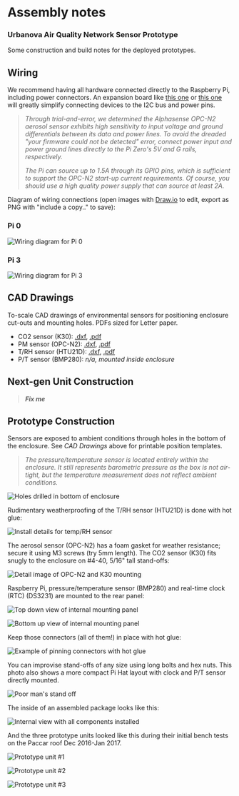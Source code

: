 # Assembly notes

### Urbanova Air Quality Network Sensor Prototype

Some construction and build notes for the deployed prototypes.

## Wiring

We recommend having all hardware connected directly to the Raspberry Pi, 
including power connectors. An expansion board like [this one](https://www.adafruit.com/product/2314)
or [this one](https://www.adafruit.com/product/3203) will greatly simplify 
connecting devices to the I2C bus and power pins. 

> *Through trial-and-error, we determined the Alphasense OPC-N2 aerosol sensor
> exhibits high sensitivity to input voltage and ground differentials between
> its data and power lines. To avoid the dreaded "your firmware could not be 
> detected" error, connect power input and power ground lines directly to the
> Pi Zero's 5V and G rails, respectively.* 
> 
> *The Pi can source up to 1.5A through its GPIO pins, which is sufficient to
> support the OPC-N2 start-up current requirements. Of course, you should use a 
> high quality power supply that can source at least 2A.*

Diagram of wiring connections (open images with [Draw.io](https://www.draw.io/) 
to edit, export as PNG with "include a copy.." to save):

### Pi 0

![Wiring diagram for Pi 0](diagrams/wiring-pi0.png)

### Pi 3

![Wiring diagram for Pi 3](diagrams/wiring-pi3.png)


## CAD Drawings

To-scale CAD drawings of environmental sensors for positioning enclosure 
cut-outs and mounting holes. PDFs sized for Letter paper.

* CO2 sensor (K30): [.dxf](diagrams/panel-layout_K30.dxf), [.pdf](diagrams/panel-template_K30.pdf)
* PM sensor (OPC-N2): [.dxf](diagrams/panel-layout_OPC-N2.dxf), [.pdf](diagrams/panel-template_OPC-N2.pdf)
* T/RH sensor (HTU21D): [.dxf](diagrams/panel-layout_HTU21DF.dxf), [.pdf](diagrams/panel-template_HTU21DF.pdf)
* P/T sensor (BMP280): *n/a, mounted inside enclosure*


## Next-gen Unit Construction

> ***Fix me***


## Prototype Construction

Sensors are exposed to ambient conditions through holes in the bottom of the 
enclosure. See *CAD Drawings* above for printable position templates. 

> *The pressure/temperature sensor is located entirely within the enclosure. It
> still represents barometric pressure as the box is not air-tight, but the
> temperature measurement does not reflect ambient conditions.*

![Holes drilled in bottom of enclosure](photos/pi0-itron-prototype/IMG_20161130_204123.jpg)

Rudimentary weatherproofing of the T/RH sensor (HTU21D) is done with hot glue:

![Install details for temp/RH sensor](photos/pi0-itron-prototype/IMG_20161130_204324.jpg)

The aerosol sensor (OPC-N2) has a foam gasket for weather resistance; secure it
using M3 screws (try 5mm length). The CO2 sensor (K30) fits snugly to the 
enclosure on #4-40, 5/16" tall stand-offs:

![Detail image of OPC-N2 and K30 mounting](photos/pi0-itron-prototype/IMG_20161130_205835.jpg)

Raspberry Pi, pressure/temperature sensor (BMP280) and real-time clock (RTC)
(DS3231) are mounted to the rear panel:

![Top down view of internal mounting panel](photos/pi0-itron-prototype/IMG_20161130_215413.jpg)

![Bottom up view of internal mounting panel](photos/pi0-itron-prototype/IMG_20161130_215431.jpg)

Keep those connectors (all of them!) in place with hot glue:

![Example of pinning connectors with hot glue](photos/pi0-itron-prototype/IMG_20161130_220525.jpg)

You can improvise stand-offs of any size using long bolts and hex nuts. This
photo also shows a more compact Pi Hat layout with clock and P/T sensor
directly mounted.

![Poor man's stand off](photos/pi0-itron-prototype/IMG_20161205_104145.jpg)

The inside of an assembled package looks like this:

![Internal view with all components installed](photos/pi0-itron-prototype/IMG_20161204_161815.jpg)

And the three prototype units looked like this during their initial bench tests
on the Paccar roof Dec 2016-Jan 2017.

![Prototype unit #1](photos/pi0-itron-prototype/IMG_20161214_205543.jpg)

![Prototype unit #2](photos/pi0-itron-prototype/IMG_20161214_205659.jpg)

![Prototype unit #3](photos/pi0-itron-prototype/IMG_20161214_205716.jpg)

